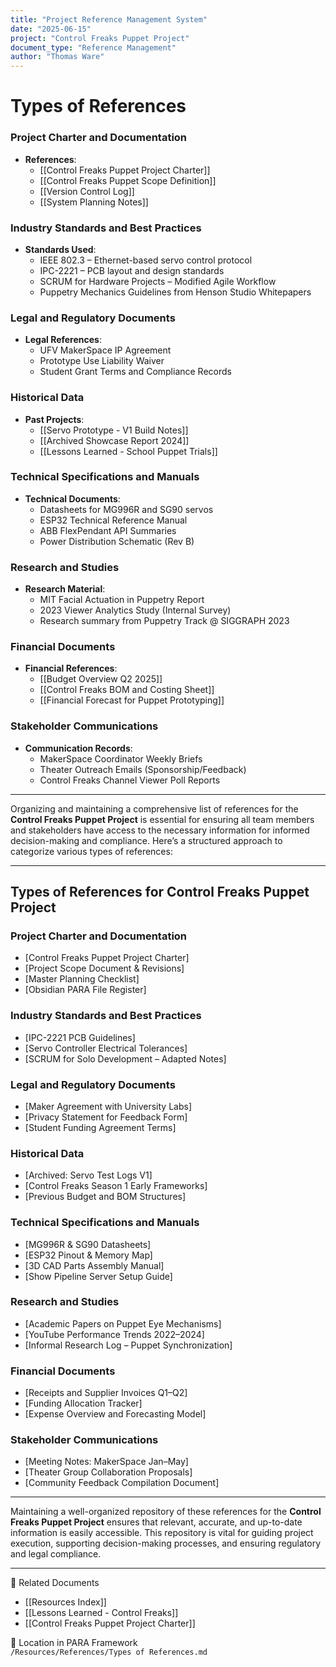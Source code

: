 ```yaml
---
title: "Project Reference Management System"
date: "2025-06-15"
project: "Control Freaks Puppet Project"
document_type: "Reference Management"
author: "Thomas Ware"
---
```


# Types of References

### Project Charter and Documentation

- **References**: 
  - [[Control Freaks Puppet Project Charter]]
  - [[Control Freaks Puppet Scope Definition]]
  - [[Version Control Log]]
  - [[System Planning Notes]]

### Industry Standards and Best Practices

- **Standards Used**: 
  - IEEE 802.3 – Ethernet-based servo control protocol
  - IPC-2221 – PCB layout and design standards
  - SCRUM for Hardware Projects – Modified Agile Workflow
  - Puppetry Mechanics Guidelines from Henson Studio Whitepapers

### Legal and Regulatory Documents

- **Legal References**: 
  - UFV MakerSpace IP Agreement
  - Prototype Use Liability Waiver
  - Student Grant Terms and Compliance Records

### Historical Data

- **Past Projects**: 
  - [[Servo Prototype - V1 Build Notes]]
  - [[Archived Showcase Report 2024]]
  - [[Lessons Learned - School Puppet Trials]]

### Technical Specifications and Manuals

- **Technical Documents**: 
  - Datasheets for MG996R and SG90 servos
  - ESP32 Technical Reference Manual
  - ABB FlexPendant API Summaries
  - Power Distribution Schematic (Rev B)

### Research and Studies

- **Research Material**: 
  - MIT Facial Actuation in Puppetry Report
  - 2023 Viewer Analytics Study (Internal Survey)
  - Research summary from Puppetry Track @ SIGGRAPH 2023

### Financial Documents

- **Financial References**: 
  - [[Budget Overview Q2 2025]]
  - [[Control Freaks BOM and Costing Sheet]]
  - [[Financial Forecast for Puppet Prototyping]]

### Stakeholder Communications

- **Communication Records**: 
  - MakerSpace Coordinator Weekly Briefs
  - Theater Outreach Emails (Sponsorship/Feedback)
  - Control Freaks Channel Viewer Poll Reports

---

Organizing and maintaining a comprehensive list of references for the **Control Freaks Puppet Project** is essential for ensuring all team members and stakeholders have access to the necessary information for informed decision-making and compliance. Here’s a structured approach to categorize various types of references:

---

## Types of References for Control Freaks Puppet Project

### Project Charter and Documentation
- [Control Freaks Puppet Project Charter]
- [Project Scope Document & Revisions]
- [Master Planning Checklist]
- [Obsidian PARA File Register]

### Industry Standards and Best Practices
- [IPC-2221 PCB Guidelines]
- [Servo Controller Electrical Tolerances]
- [SCRUM for Solo Development – Adapted Notes]

### Legal and Regulatory Documents
- [Maker Agreement with University Labs]
- [Privacy Statement for Feedback Form]
- [Student Funding Agreement Terms]

### Historical Data
- [Archived: Servo Test Logs V1]
- [Control Freaks Season 1 Early Frameworks]
- [Previous Budget and BOM Structures]

### Technical Specifications and Manuals
- [MG996R & SG90 Datasheets]
- [ESP32 Pinout & Memory Map]
- [3D CAD Parts Assembly Manual]
- [Show Pipeline Server Setup Guide]

### Research and Studies
- [Academic Papers on Puppet Eye Mechanisms]
- [YouTube Performance Trends 2022–2024]
- [Informal Research Log – Puppet Synchronization]

### Financial Documents
- [Receipts and Supplier Invoices Q1–Q2]
- [Funding Allocation Tracker]
- [Expense Overview and Forecasting Model]

### Stakeholder Communications
- [Meeting Notes: MakerSpace Jan–May]
- [Theater Group Collaboration Proposals]
- [Community Feedback Compilation Document]

---

Maintaining a well-organized repository of these references for the **Control Freaks Puppet Project** ensures that relevant, accurate, and up-to-date information is easily accessible. This repository is vital for guiding project execution, supporting decision-making processes, and ensuring regulatory and legal compliance.

---

🔗 Related Documents  
- [[Resources Index]]  
- [[Lessons Learned - Control Freaks]]  
- [[Control Freaks Puppet Project Charter]]

📁 Location in PARA Framework  
`/Resources/References/Types of References.md`
